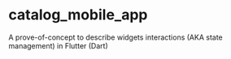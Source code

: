 # catalog_mobile_app
A prove-of-concept to describe widgets interactions (AKA state management) in Flutter (Dart)
